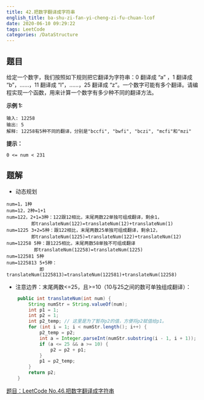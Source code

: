 ```yaml
---
title: 42.把数字翻译成字符串
english_title: ba-shu-zi-fan-yi-cheng-zi-fu-chuan-lcof
date: 2020-06-10 09:29:22
tags: LeetCode
categories: /DataStructure
---
```


## 题目

给定一个数字，我们按照如下规则把它翻译为字符串：0 翻译成 “a” ，1 翻译成 “b”，……，11 翻译成 “l”，……，25 翻译成 “z”。一个数字可能有多个翻译。请编程实现一个函数，用来计算一个数字有多少种不同的翻译方法。

 **示例 1:**

```
输入: 12258
输出: 5
解释: 12258有5种不同的翻译，分别是"bccfi", "bwfi", "bczi", "mcfi"和"mzi"
```

**提示：**

`0 <= num < 231`

## 题解

* 动态规划

```
num=1，1种
num=12，2种=1+1
num=122，2+1=3种：122跟12相比，末尾两数22单独可组成翻译，剩余1，
         即translateNum(122)=translateNum(12)+translateNum(1)
num=1225 3+2=5种：跟122相比，末尾两数25单独可组成翻译，剩余12，
         即translateNum(1225)=translateNum(122)+translateNum(12)
num=12258 5种：跟1225相比，末尾两数58单独不可组成翻译
          即translateNum(12258)=translateNum(1225)
num=122581 5种
num=1225813 5+5种：
            即translateNum(1225813)=translateNum(122581)+translateNum(12258)
```

* 注意边界：末尾两数<=25，且>=10（10与25之间的数可单独组成翻译）：

```java
    public int translateNum(int num) {
        String numStr = String.valueOf(num);
        int p1 = 1;
        int p2 = 1;
        int p2_temp; // 这里是为了暂存p2的值，方便将p2赋值给p1。
        for (int i = 1; i < numStr.length(); i++) {
            p2_temp = p2;
            int a = Integer.parseInt(numStr.substring(i - 1, i + 1));
            if (a <= 25 && a >= 10) {
                p2 = p2 + p1;
            }
            p1 = p2_temp;
        }
        return p2;
    }
```

[题目：LeetCode No.46.把数字翻译成字符串](https://leetcode-cn.com/problems/ba-shu-zi-fan-yi-cheng-zi-fu-chuan-lcof)
